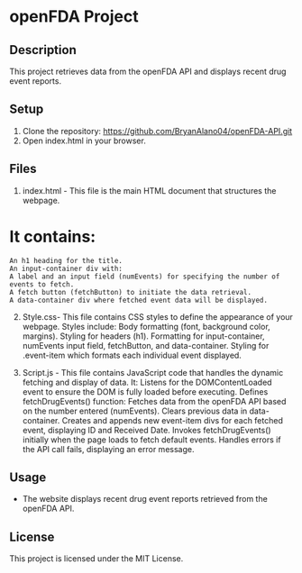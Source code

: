 # openFDA Project

## Description
This project retrieves data from the openFDA API and displays recent drug event reports.

## Setup
1. Clone the repository: https://github.com/BryanAlano04/openFDA-API.git
2. Open index.html in your browser.

## Files
1. index.html - This file is the main HTML document that structures the webpage.
# It contains:
	An h1 heading for the title.
	An input-container div with:
	A label and an input field (numEvents) for specifying the number of events to fetch.
	A fetch button (fetchButton) to initiate the data retrieval.
	A data-container div where fetched event data will be displayed.
2. Style.css- This file contains CSS styles to define the appearance of your webpage.
Styles include:
	Body formatting (font, background color, margins).
	Styling for headers (h1).
	Formatting for input-container, numEvents input field, fetchButton, and data-container.
	Styling for .event-item which formats each individual event displayed.

3. Script.js - This file contains JavaScript code that handles the dynamic fetching and display of data.
It:
	Listens for the DOMContentLoaded event to ensure the DOM is fully loaded before executing.
	Defines fetchDrugEvents() function:
	Fetches data from the openFDA API based on the number entered (numEvents).
	Clears previous data in data-container.
	Creates and appends new event-item divs for each fetched event, displaying ID and Received Date.
	Invokes fetchDrugEvents() initially when the page loads to fetch default events.
	Handles errors if the API call fails, displaying an error message.

## Usage
- The website displays recent drug event reports retrieved from the openFDA API.

## License
This project is licensed under the MIT License.
